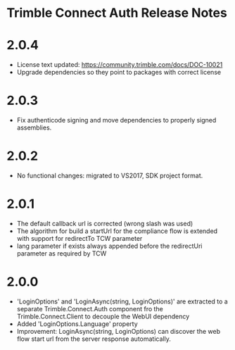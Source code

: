 # Trimble Connect Auth Release Notes

# 2.0.4
* License text updated: https://community.trimble.com/docs/DOC-10021 
* Upgrade dependencies so they point to packages with correct license

# 2.0.3
* Fix authenticode signing and move dependencies to properly signed assemblies. 

# 2.0.2
* No functional changes: migrated to VS2017, SDK project format. 

# 2.0.1
* The default callback url is corrected (wrong slash was used)
* The algorithm for build a startUrl for the compliance flow is extended with support for redirectTo TCW parameter
* lang parameter if exists always appended before the redirectUri parameter as required by TCW

# 2.0.0
* 'LoginOptions' and 'LoginAsync(string, LoginOptions)' are extracted to a separate Trimble.Connect.Auth component fro the Trimble.Connect.Client to decouple the WebUI dependency
* Added 'LoginOptions.Language' property
* Improvement: LoginAsync(string, LoginOptions) can discover the web flow start url from the server response automatically.
